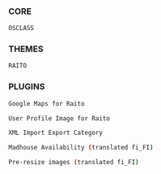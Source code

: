 ### CORE
```sh
OSCLASS
```

### THEMES
```sh
RAITO
```

### PLUGINS
```sh
Google Maps for Raito
```
```sh
User Profile Image for Raito
```
```sh
XML Import Export Category
```
```sh
Madhouse Availability (translated fi_FI)
```
```sh
Pre-resize images (translated fi_FI)
```

